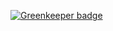 
[![Greenkeeper badge](https://badges.greenkeeper.io/poalrom/grunt-prettier-example.svg)](https://greenkeeper.io/)
